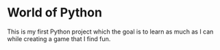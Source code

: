 # World of Python

This is my first Python project which the goal is to learn as much as I can while creating a game that I find fun.
